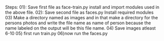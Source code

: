   
Steps:
01): Save first file as face-train.py
install and import modules used in the above file.
02): Save second file as faces.py
Install required modules 
03) Make a directory named as images and in that make a directory for the persons photos and write the file name 
as name of person because the name labeled on the output will be this file name.
04) Save images atleast 6-10 
05) first run train.py
06)now run the faces.py

